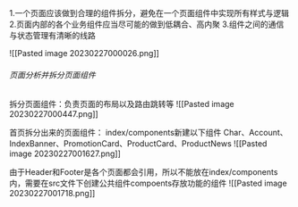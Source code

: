 1.一个页面应该做到合理的组件拆分，避免在一个页面组件中实现所有样式与逻辑
2.页面内部的各个业务组件应当尽可能的做到低耦合、高内聚
3.组件之间的通信与状态管理有清晰的线路

![[Pasted image 20230227000026.png]]


###### 页面分析并拆分页面组件
拆分页面组件：负责页面的布局以及路由跳转等
![[Pasted image 20230227000447.png]]

首页拆分出来的页面组件：
index/components新建以下组件
Char、Account、IndexBanner、PromotionCard、ProductCard、ProductNews
![[Pasted image 20230227001627.png]]

由于Header和Footer是各个页面都会引用，所以不能放在index/components内，需要在src文件下创建公共组件compoents存放功能的组件
![[Pasted image 20230227001718.png]]
